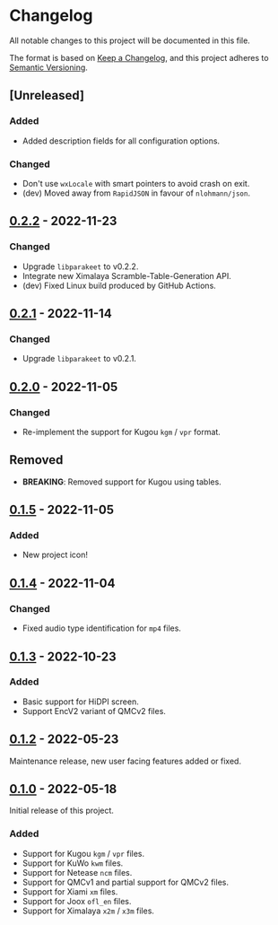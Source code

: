 # Changelog

All notable changes to this project will be documented in this file.

The format is based on [Keep a Changelog](https://keepachangelog.com/en/1.0.0/),
and this project adheres to [Semantic Versioning](https://semver.org/spec/v2.0.0.html).

## [Unreleased]

### Added

- Added description fields for all configuration options.

### Changed

- Don't use `wxLocale` with smart pointers to avoid crash on exit.
- (dev) Moved away from `RapidJSON` in favour of `nlohmann/json`.

## [0.2.2] - 2022-11-23

### Changed

- Upgrade `libparakeet` to v0.2.2.
- Integrate new Ximalaya Scramble-Table-Generation API.
- (dev) Fixed Linux build produced by GitHub Actions.

## [0.2.1] - 2022-11-14

### Changed

- Upgrade `libparakeet` to v0.2.1.

## [0.2.0] - 2022-11-05

### Changed

- Re-implement the support for Kugou `kgm` / `vpr` format.

## Removed

- **BREAKING**: Removed support for Kugou using tables.

## [0.1.5] - 2022-11-05

### Added

- New project icon!

## [0.1.4] - 2022-11-04

### Changed

- Fixed audio type identification for `mp4` files.

## [0.1.3] - 2022-10-23

### Added

- Basic support for HiDPI screen.
- Support EncV2 variant of QMCv2 files.

## [0.1.2] - 2022-05-23

Maintenance release, new user facing features added or fixed.

## [0.1.0] - 2022-05-18

Initial release of this project.

### Added

- Support for Kugou `kgm` / `vpr` files.
- Support for KuWo `kwm` files.
- Support for Netease `ncm` files.
- Support for QMCv1 and partial support for QMCv2 files.
- Support for Xiami `xm` files.
- Support for Joox `ofl_en` files.
- Support for Ximalaya `x2m` / `x3m` files.

[0.1.0]: https://github.com/parakeet-rs/parakeet-wx/commits/v0.1.0-beta
[0.1.2]: https://github.com/parakeet-rs/parakeet-wx/compare/v0.1.0-beta...v0.1.2-beta
[0.1.3]: https://github.com/parakeet-rs/parakeet-wx/compare/v0.1.2-beta...v0.1.3
[0.1.4]: https://github.com/parakeet-rs/parakeet-wx/compare/v0.1.3...v0.1.4
[0.1.5]: https://github.com/parakeet-rs/parakeet-wx/compare/v0.1.4...v0.1.5
[0.2.0]: https://github.com/parakeet-rs/parakeet-wx/compare/v0.1.5...v0.2.0
[0.2.1]: https://github.com/parakeet-rs/parakeet-wx/compare/v0.2.0...v0.2.1
[0.2.2]: https://github.com/parakeet-rs/parakeet-wx/compare/v0.2.1...v0.2.2
